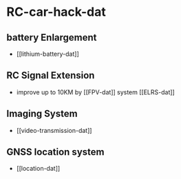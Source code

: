 
# RC-car-hack-dat


## battery Enlargement 

- [[lithium-battery-dat]]

## RC Signal Extension

- improve up to 10KM by [[FPV-dat]] system [[ELRS-dat]]

## Imaging System 

- [[video-transmission-dat]]

## GNSS location system 

- [[location-dat]]